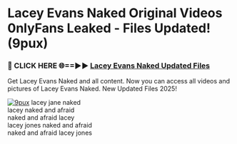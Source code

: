 # Lacey Evans Naked Original Videos 0nlyFans Leaked - Files Updated! (9pux)

<h3>🔴 CLICK HERE 🌐==►► <a href="https://tinyurl.com/yckcrads" rel="nofollow">Lacey Evans Naked Updated Files</a></h3>

Get Lacey Evans Naked and all content. Now you can access all videos and pictures of Lacey Evans Naked. New Updated Files 2025!

[![9pux](https://i.imgur.com/hpKpOFt.gif)](https://tinyurl.com/yckcrads)
lacey jane naked<br>
lacey naked and afraid<br>
naked and afraid lacey<br>
lacey jones naked and afraid<br>
naked and afraid lacey jones